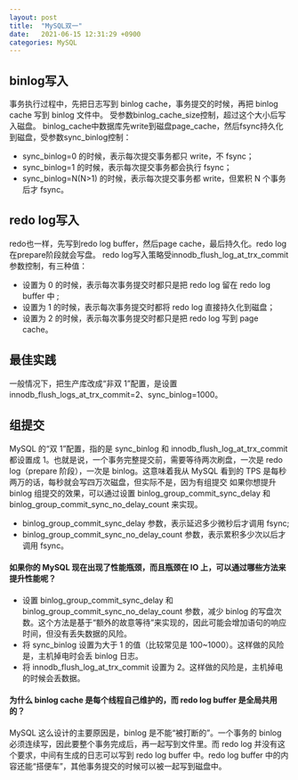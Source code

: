 ```yaml
---
layout: post
title:  "MySQL双一"
date:   2021-06-15 12:31:29 +0900
categories: MySQL
---
```


## binlog写入

事务执行过程中，先把日志写到 binlog cache，事务提交的时候，再把 binlog cache 写到 binlog 文件中。
受参数binlog_cache_size控制，超过这个大小后写入磁盘。
binlog_cache中数据库先write到磁盘page_cache，然后fsync持久化到磁盘，受参数sync_binlog控制：
* sync_binlog=0 的时候，表示每次提交事务都只 write，不 fsync；
* sync_binlog=1 的时候，表示每次提交事务都会执行 fsync；
* sync_binlog=N(N>1) 的时候，表示每次提交事务都 write，但累积 N 个事务后才 fsync。

## redo log写入
redo也一样，先写到redo log buffer，然后page cache，最后持久化。redo log在prepare阶段就会写盘。
redo log写入策略受innodb_flush_log_at_trx_commit参数控制，有三种值：
* 设置为 0 的时候，表示每次事务提交时都只是把 redo log 留在 redo log buffer 中 ;
* 设置为 1 的时候，表示每次事务提交时都将 redo log 直接持久化到磁盘；
* 设置为 2 的时候，表示每次事务提交时都只是把 redo log 写到 page cache。

## 最佳实践
一般情况下，把生产库改成“非双 1”配置，是设置 innodb_flush_logs_at_trx_commit=2、sync_binlog=1000。

## 组提交
MySQL 的“双 1”配置，指的是 sync_binlog 和 innodb_flush_log_at_trx_commit 都设置成 1。也就是说，一个事务完整提交前，需要等待两次刷盘，一次是 redo log（prepare 阶段），一次是 binlog。这意味着我从 MySQL 看到的 TPS 是每秒两万的话，每秒就会写四万次磁盘，但实际不是，因为有组提交
如果你想提升 binlog 组提交的效果，可以通过设置 binlog_group_commit_sync_delay 和 binlog_group_commit_sync_no_delay_count 来实现。
* binlog_group_commit_sync_delay 参数，表示延迟多少微秒后才调用 fsync;
* binlog_group_commit_sync_no_delay_count 参数，表示累积多少次以后才调用 fsync。


#### 如果你的 MySQL 现在出现了性能瓶颈，而且瓶颈在 IO 上，可以通过哪些方法来提升性能呢？
* 设置 binlog_group_commit_sync_delay 和 binlog_group_commit_sync_no_delay_count 参数，减少 binlog 的写盘次数。这个方法是基于“额外的故意等待”来实现的，因此可能会增加语句的响应时间，但没有丢失数据的风险。
* 将 sync_binlog 设置为大于 1 的值（比较常见是 100~1000）。这样做的风险是，主机掉电时会丢 binlog 日志。
* 将 innodb_flush_log_at_trx_commit 设置为 2。这样做的风险是，主机掉电的时候会丢数据。

#### 为什么 binlog cache 是每个线程自己维护的，而 redo log buffer 是全局共用的？
MySQL 这么设计的主要原因是，binlog 是不能“被打断的”。一个事务的 binlog 必须连续写，因此要整个事务完成后，再一起写到文件里。而 redo log 并没有这个要求，中间有生成的日志可以写到 redo log buffer 中。redo log buffer 中的内容还能“搭便车”，其他事务提交的时候可以被一起写到磁盘中。
